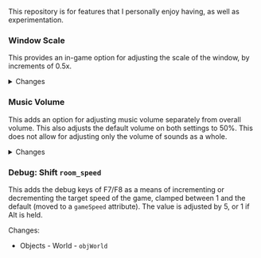 This repository is for features that I personally enjoy having, as well as experimentation.

### Window Scale

This provides an in-game option for adjusting the scale of the window, by increments of 0.5x.

<details>
<summary>Changes</summary>

- Scripts:
    - New:
        - World - `update_window_size`
        - Options - `opt_windowscale`
    - Edited:
        - World - `initialize_globals`
        - World - `reset_window_size`
        - Save/Load - `config_save`
        - Save/Load - `config_load`
        - Options - `options_list`
</details>

### Music Volume

This adds an option for adjusting music volume separately from overall volume. This also adjusts the default volume on both settings to 50%. This does not allow for adjusting only the volume of sounds as a whole.

<details>
<summary>Changes</summary>

- Scripts:
    - New:
        - Options - `opt_musicvolume`
        - Music - `music_gain`
    - Edited:
        - Save/Load - `config_save`
        - Save/Load - `config_load`
        - Options - `options_list`
        - Music - `music_play`
- Objects:
    - Edited:
        - World - `objWorld`
</details>

### Debug: Shift `room_speed`

This adds the debug keys of F7/F8 as a means of incrementing or decrementing the target speed of the game, clamped between 1 and the default (moved to a `gameSpeed` attribute). The value is adjusted by 5, or 1 if Alt is held.

Changes:

- Objects - World - `objWorld`
